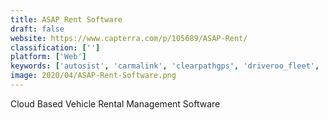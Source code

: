 ```yaml
---
title: ASAP Rent Software
draft: false 
website: https://www.capterra.com/p/105689/ASAP-Rent/
classification: ['']
platform: ['Web']
keywords: ['autosist', 'carmalink', 'clearpathgps', 'driveroo_fleet', 'eroad', 'ezrentout', 'everlance', 'flex', 'fleetcommander', 'fleetio', 'linxup_gps_tracking', 'loanertrack', 'onfleet', 'rta_fleet_management', 'rentworks', 'renterval', 'routesavvy', 'sirius', 'teletrac_navman_director', 'triplog', 'truckingoffice', 'visual_lease', 'whip_around', 'workwave_route_manager']
image: 2020/04/ASAP-Rent-Software.png
---
```

Cloud Based Vehicle Rental Management Software